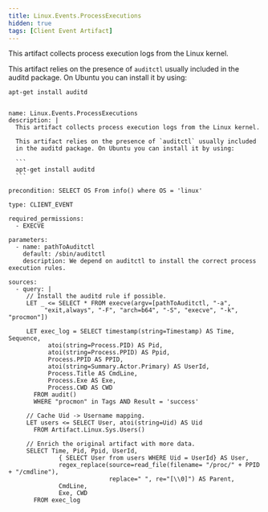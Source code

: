```yaml
---
title: Linux.Events.ProcessExecutions
hidden: true
tags: [Client Event Artifact]
---
```


This artifact collects process execution logs from the Linux kernel.

This artifact relies on the presence of `auditctl` usually included
in the auditd package. On Ubuntu you can install it by using:

```
apt-get install auditd
```


<pre><code class="language-yaml">
name: Linux.Events.ProcessExecutions
description: |
  This artifact collects process execution logs from the Linux kernel.

  This artifact relies on the presence of `auditctl` usually included
  in the auditd package. On Ubuntu you can install it by using:

  ```
  apt-get install auditd
  ```

precondition: SELECT OS From info() where OS = 'linux'

type: CLIENT_EVENT

required_permissions:
  - EXECVE

parameters:
  - name: pathToAuditctl
    default: /sbin/auditctl
    description: We depend on auditctl to install the correct process execution rules.

sources:
  - query: |
     // Install the auditd rule if possible.
     LET _ &lt;= SELECT * FROM execve(argv=[pathToAuditctl, "-a",
          "exit,always", "-F", "arch=b64", "-S", "execve", "-k", "procmon"])

     LET exec_log = SELECT timestamp(string=Timestamp) AS Time, Sequence,
           atoi(string=Process.PID) AS Pid,
           atoi(string=Process.PPID) AS Ppid,
           Process.PPID AS PPID,
           atoi(string=Summary.Actor.Primary) AS UserId,
           Process.Title AS CmdLine,
           Process.Exe AS Exe,
           Process.CWD AS CWD
       FROM audit()
       WHERE "procmon" in Tags AND Result = 'success'

     // Cache Uid -&gt; Username mapping.
     LET users &lt;= SELECT User, atoi(string=Uid) AS Uid
       FROM Artifact.Linux.Sys.Users()

     // Enrich the original artifact with more data.
     SELECT Time, Pid, Ppid, UserId,
              { SELECT User from users WHERE Uid = UserId} AS User,
              regex_replace(source=read_file(filename= "/proc/" + PPID + "/cmdline"),
                            replace=" ", re="[\\0]") AS Parent,
              CmdLine,
              Exe, CWD
       FROM exec_log

</code></pre>

